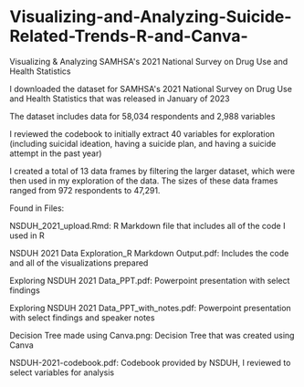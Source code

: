 # Visualizing-and-Analyzing-Suicide-Related-Trends-R-and-Canva-
Visualizing & Analyzing SAMHSA's 2021 National Survey on Drug Use and Health Statistics

I downloaded the dataset for SAMHSA's 2021 National Survey on Drug Use and Health Statistics that was released in January of 2023

The dataset includes data for 58,034 respondents and 2,988 variables

I reviewed the codebook to initially extract 40 variables for exploration (including suicidal ideation, having a suicide plan, and having a suicide attempt in the past year)

I created a total of 13 data frames by filtering the larger dataset, which were then used in my exploration of the data. The sizes of these data frames ranged from 972 respondents to 47,291.

Found in Files:

NSDUH_2021_upload.Rmd: R Markdown file that includes all of the code I used in R

NSDUH 2021 Data Exploration_R Markdown Output.pdf: Includes the code and all of the visualizations prepared

Exploring NSDUH 2021 Data_PPT.pdf: Powerpoint presentation with select findings

Exploring NSDUH 2021 Data_PPT_with_notes.pdf: Powerpoint presentation with select findings and speaker notes

Decision Tree made using Canva.png: Decision Tree that was created using Canva

NSDUH-2021-codebook.pdf: Codebook provided by NSDUH, I reviewed to select variables for analysis


